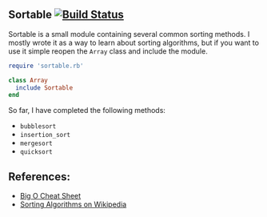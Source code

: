 ## Sortable [![Build Status](https://travis-ci.org/jhamon/sortable.png)](https://travis-ci.org/jhamon/sortable)


Sortable is a small module containing several common sorting methods.  I mostly
wrote it as a way to learn about sorting algorithms, but if you want to use it
simple reopen the `Array` class and include the module.

``` ruby
require 'sortable.rb'

class Array
  include Sortable
end
```


So far, I have completed the following methods:
 - `bubblesort`
 - `insertion_sort`
 - `mergesort`
 - `quicksort`


## References:
- [Big O Cheat Sheet](http://www.bigocheatsheet.com)
- [Sorting Algorithms on
Wikipedia](https://en.wikipedia.org/wiki/Sorting_algorithm)


